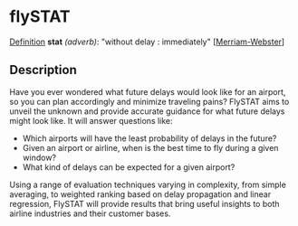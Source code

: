 # flySTAT

<ins>Definition</ins> **stat** *(adverb)*: "without delay : immediately" \[[Merriam-Webster](https://www.merriam-webster.com/dictionary/stat)\]

## Description


Have you ever wondered what future delays would look like for an airport, so you can plan accordingly and minimize traveling pains?
FlySTAT aims to unveil the unknown and provide accurate guidance for what future delays might look like. It will answer questions like:
- Which airports will have the least probability of delays in the future?
- Given an airport or airline, when is the best time to fly during a given window?
- What kind of delays can be expected for a given airport?

Using a range of evaluation techniques varying in complexity, from simple averaging, to weighted ranking based on delay propagation and linear regression, FlySTAT will provide results that bring useful insights to both airline industries and their customer bases.
